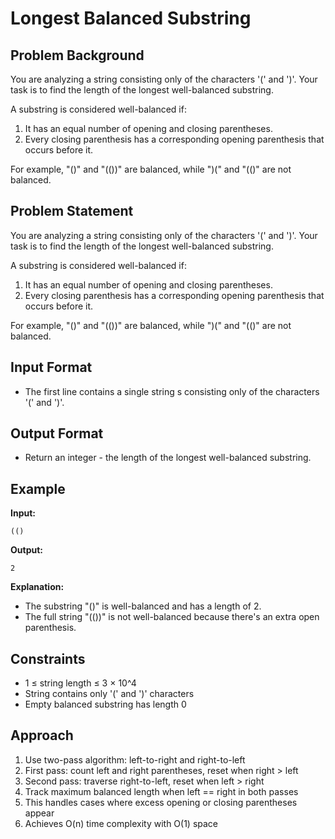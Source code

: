 # Longest Balanced Substring

## Problem Background
You are analyzing a string consisting only of the characters '(' and ')'. Your task is to find the length of the longest well-balanced substring.

A substring is considered well-balanced if:
1. It has an equal number of opening and closing parentheses.
2. Every closing parenthesis has a corresponding opening parenthesis that occurs before it.

For example, "()" and "(())" are balanced, while ")(" and "(()" are not balanced.

## Problem Statement
You are analyzing a string consisting only of the characters '(' and ')'. Your task is to find the length of the longest well-balanced substring.

A substring is considered well-balanced if:
1. It has an equal number of opening and closing parentheses.
2. Every closing parenthesis has a corresponding opening parenthesis that occurs before it.

For example, "()" and "(())" are balanced, while ")(" and "(()" are not balanced.

## Input Format
* The first line contains a single string s consisting only of the characters '(' and ')'.

## Output Format
* Return an integer - the length of the longest well-balanced substring.

## Example
**Input:**
```
(()
```

**Output:**
```
2
```

**Explanation:**
* The substring "()" is well-balanced and has a length of 2.
* The full string "(())" is not well-balanced because there's an extra open parenthesis.

## Constraints
* 1 ≤ string length ≤ 3 × 10^4
* String contains only '(' and ')' characters
* Empty balanced substring has length 0

## Approach
1. Use two-pass algorithm: left-to-right and right-to-left
2. First pass: count left and right parentheses, reset when right > left
3. Second pass: traverse right-to-left, reset when left > right
4. Track maximum balanced length when left == right in both passes
5. This handles cases where excess opening or closing parentheses appear
6. Achieves O(n) time complexity with O(1) space